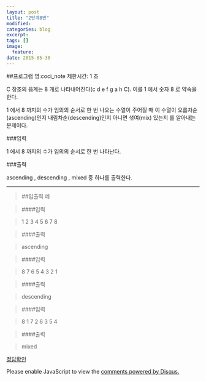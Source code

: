 ```yaml
---
layout: post
title: "2단계8번"
modified:
categories: blog
excerpt:
tags: []
image:
  feature:
date: 2015-05-30
---
```

##프로그램 명:coci_note
제한시간: 1 초

C 장조의 음계는 8 개로 나타내어진다(c d e f g a h C). 이를 1 에서 숫자 8 로 약속을 한다. 

1 에서 8 까지의 수가 임의의 순서로 한 번 나오는 수열이 주어질 때 이 수열이 오름차순(ascending)인지 내림차순(descending)인지 아니면 섞여(mix) 있는지 를 알아내는 문제이다. 


###입력

1 에서 8 까지의 수가 임의의 순서로 한 번 나타난다. 


###출력

ascending , descending , mixed 중 하나를 출력한다. 

-------
> ##입출력 예

>####입력

>1 2 3 4 5 6 7 8

>####출력

>ascending

>####입력

>8 7 6 5 4 3 2 1

>####출력

>descending

>####입력

>8 1 7 2 6 3 5 4

>####출력

>mixed


[정답확인]

[정답확인]:http://183.106.113.109/judgeonline/showmessage.php?pname=coci_note

<div id="disqus_thread"></div>
<script type="text/javascript">
    /* * * CONFIGURATION VARIABLES * * */
    var disqus_shortname = 'junyoung0225';
    
    /* * * DON'T EDIT BELOW THIS LINE * * */
    (function() {
        var dsq = document.createElement('script'); dsq.type = 'text/javascript'; dsq.async = true;
        dsq.src = '//' + disqus_shortname + '.disqus.com/embed.js';
        (document.getElementsByTagName('head')[0] || document.getElementsByTagName('body')[0]).appendChild(dsq);
    })();
</script>
<noscript>Please enable JavaScript to view the <a href="https://disqus.com/?ref_noscript" rel="nofollow">comments powered by Disqus.</a></noscript>

